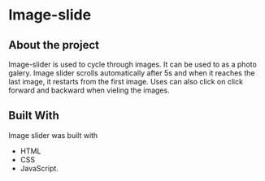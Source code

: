 # Image-slide

## About the project
Image-slider is used to cycle through images. It can be used to as a photo galery.
Image slider scrolls automatically after 5s and when it reaches the last image, it restarts from the first image. Uses can also click on click forward and backward when vieling the images.

## Built With
Image slider was built with
* HTML
* CSS
* JavaScript.
